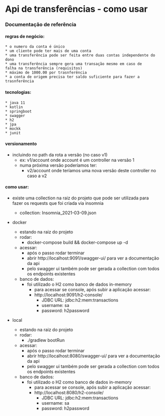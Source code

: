 # Api de transferências - como usar

### Documentação de referência

#### regras de negócio:
    * o numero da conta é único
    * um cliente pode ter mais de uma conta
    * uma transferência pode ser feita entre duas contas independente do dono
    * uma transferência sempre gera uma transação mesmo em caso de 
    falha na transferência (requisitos)
    * máximo de 1000.00 por trasnferência
    * a conta de origem precisa ter saldo suficiente para fazer a trasnferência
    
#### tecnologias:
    * java 11
    * kotlin
    * springboot
    * swagger
    * h2
    * jpa
    * mockk
    * junit

#### versionamento
* incluindo no path da rota a versão (no caso v1)
    * ex: v1/account onde account é um controller na versão 1
    * numa próxima versão poderíamos ter:
      * v2/account onde teríamos uma nova versão deste controller no caso a v2
    
#### como usar:
* existe uma collection na raiz do projeto que pode ser utilizada para 
fazer os requests que foi criada via insomnia
  * collection: Insomnia_2021-03-09.json
    
* docker
    * estando na raiz do projeto
    * rodar:
        * docker-compose build && docker-compose up -d
    * acessar:
        * após o passo rodar terminar
        * abrir http://localhost:9091/swagger-ui/ para ver a documentação da api
        * pelo swagger ui também pode ser gerada a collection com todos os endpoints existentes
    * banco de dados:
        * foi utilizado o H2 como banco de dados in-memory
            * para acessar se console, após subir a aplicação acessar:
            * http://localhost:9091/h2-console/
                * JDBC URL: jdbc:h2:mem:transactions
                * username: sa
                * password: h2password
* local
    * estando na raiz do projeto
    * rodar:
        * ./gradlew bootRun
    * acessar:
        * após o passo rodar terminar
        * abrir http://localhost:8080/swagger-ui/ para ver a documentação da api
        * pelo swagger ui também pode ser gerada a collection com todos os endpoints existentes
    * banco de dados:
        * foi utilizado o H2 como banco de dados in-memory
            * para acessar se console, após subir a aplicação acessar:
            * http://localhost:8080/h2-console/
                * JDBC URL: jdbc:h2:mem:transactions
                * username: sa
                * password: h2password
    
